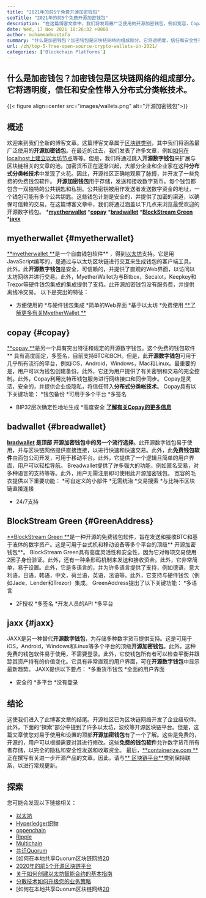 ```yaml
---
title: "2021年的前5个免费开源加密钱包" 
seoTitle: "2021年的前5个免费开源加密钱包" 
description: "在这篇博客文章中，我们将发现最广泛使用的开源加密钱包，例如宽容，Copay，Jaxx，GreenAddress和MyetherWallet。" 
date: Wed, 17 Nov 2021 10:26:32 +0000
author: muhammadmustafa
summary: "什么是加密钱包？加密钱包是区块链网络的组成部分。它将透明度，信任和安全性带入分布式分类帐技术。" 
url: /zh/top-5-free-open-source-crypto-wallets-in-2021/
categories: ['Blockchain Platforms']
---
```


## 什么是加密钱包？加密钱包是区块链网络的组成部分。它将透明度，信任和安全性带入分布式分类帐技术。

{{< figure align=center src="images/wallets.png" alt="开源加密钱包">}}


## 概述
欢迎来到我们全新的博客文章。这篇博客文章属于[区块链类别][1]，其中我们将涵盖最广泛使用的**开源加密钱包**。在最近的过去，我们发表了许多文章，例如[如何在localhost上建立以太坊节点][2]等等。但是，我们将通过跳入**开源数字钱包**来扩展与区块链相关的文章的池。加密货币正在逐渐兴起，大部分企业和企业家在这种**分布式分类帐技术**中发现了火花。因此，开源社区正确地观察了脉搏，并开发了一些免费的免费钱包软件。
**开源加密钱包**用于存储，发送和接收数字货币。每个钱包都包含一双独特的公共钥匙和私钥。公共密钥被用作发送者发送数字资金的地址，一个钱包可能有多个公共钥匙。这些钱包计划是安全的，并提供了加密的渠道，以确保可信赖的交易。在这篇博客文章中，我们将通过涵盖以下几点来浏览最受欢迎的开源数字钱包。
  ***[myetherwallet][3]** 
  ***[copay][4]** 
  ***[bradwallet][5]** 
  ***[BlockStream Green][6]** 
  ***[jaxx][7]** 

## myetherwallet   {#myetherwallet}
[**myetherwallet **][8]是一个自由钱包软件** ，得到[以太坊][9]支持。它是用JavaScript编写的，是通过与以太坊区块链进行交互来生成钱包的客户端工具。此外，此**开源数字钱包**是安全，可信赖的，并提供了直观的Web界面，以访问以太坊网络并进行交易。此外，MyetherWallet为与Bitbox，Secalot，Keepkey和Trezor等硬件钱包集成的集成提供了支持。此开源加密钱包没有服务费，并提供离线冷交易。
以下是突出的特征：
  * 方便使用的
  *与硬件钱包集成
  *简单的Web界面
  *基于以太坊
  *免费使用
[**了解更多有关MyetherWallet **][8]

## copay   {#copay}
[**copay **][10]是另一个具有突出特征和规定的开源数字钱包。这个免费的钱包软件** 具有高度固定，多签名，目前支持BTC和BCH。但是，此**开源数字钱包**可用于几乎所有流行的平台，例如iOS，Android，Windows，Mac和Linux。最重要的是，用户可以为钱包创建备份。此外，它还为用户提供了有关密钥和交易的完全控制。此外，Copay利用比特币钱包服务进行网络接口和同步同步。 Copay是灵活，安全的，并提供企业级隐私，将信任带入**分布式分类帐技术**。
Copay具有以下关键功能：
  *钱包备份
  *可用于多个平台
  *多签名
  * BIP32层次确定性地址生成
  *高度安全
**[了解有关Copay的更多信息][11]** 

## **badwallet**    {#breadwallet}
**[bradwallet][12] **是顶部** 开源加密钱包中的另一个流行选择**。此开源数字钱包易于使用，并与区块链网络提供直接连接，以进行快速和快速交易。此外，此**免费钱包软件**由面包公司开发，可用于移动平台。此外，它提供了一个逻辑且简单的用户界面，用户可以轻松导航。 Breadwallet提供了许多强大的功能，例如匿名交易，对多种语言的支持等等。此外，用户无需注册即可使用此开源加密钱包。
宽容的毛衣提供以下重要功能：
  *可自定义的小部件
  *无需统治
  *交易搜索
  *与比特币区块链直接连接
  * 24/7支持

## BlockStream Green   {#GreenAddress}
[**BlockStream Green **][13]是一种开源的免费钱包软件，旨在发送和接收BTC和基于液体的数字资产。这是可用于台式机和移动设备等多个平台的顶级** 开源加密钱包**。 BlockStream Green具有高度灵活性和安全性，因为它对每项交易使用2因子身份验证。此外，还有一种条形码机制来发送和接收资金。此外，它非常简单，易于设置。此外，它是多语言的，并为许多语言提供了支持，例如德语，意大利语，日语，韩语，中文，荷兰语，英语，法语等。此外，它支持与硬件钱包（例如Jade，Lender和Trezor）集成。
GreenAddress提出了以下关键功能：
  *多语言
  * 2F授权
  *多签名
  *开发人员的API
  *多平台

## jaxx   {#jaxx}
JAXX是另一种替代**开源数字钱包**，为存储多种数字货币提供支持。这是可用于iOS，Android，Windows和Linux等多个平台的顶级**开源加密钱包**。此外，这种免费的钱包软件易于使用，不需要登录。此外，它使钱包所有者可以检查平衡并跟踪其资产持有的价值变化。它具有非常直观的用户界面，可在**开源数字钱包**中显示最新趋势。
JAXX提供以下要点：
  *多重货币钱包
  *全面的用户界面
  * 安全的
  *多平台
  *没有登录

## 结论
这使我们进入了此博客文章的结尾。开源社区已为区块链网络开发了企业级软件。此外，下面的“探索”部分中提到了许多以太坊，波纹等开源区块链平台。但是，这篇文章使您对易于使用和设置的顶部**开源加密钱包**有了一个了解。这些是免费的，开源的，用户可以根据需要对其进行修改。这些**免费的钱包软件**允许数字货币所有者存储，以完全的隐私和安全性发送和收取资金。
最后，[**containerize.com **][14]正在撰写有关进一步开源产品的文章。因此，请与[** 区块链平台**][1]类别保持联系，以进行常规更新。

## 探索
您可能会发现以下链接相关：
  * [以太坊][9]
  * [Hyperledger织物][15]
  * [oppenchain][16]
  * [Ripple][17]
  * [Multichain][18]
  * [共识Quorum][19]
  * [如何在本地共享Quorum区块链网络[20]
  * [2020年的前5个开源区块链平台][21]
  * [关于如何创建以太坊智能合约的基本指南][22]
  * [分散技术如何升级您的业务策略][23]
  * [如何在本地共享Quorum区块链网络[20]

  
[1]: https://products.containerize.com/blockchain-platforms/
[2]: https://blog.containerize.com/blockchain-platforms/what-is-testnet-how-to-deploy-it-ethereum-testnet/
[3]: #MyEtherWallet
[4]: #Copay
[5]: #Breadwallet
[6]: #GreenAddress
[7]: #Jaxx
[8]: https://www.myetherwallet.com/
[9]: https://products.containerize.com/blockchain-platforms/ethereum
[10]: https://github.com/bitpay/copay
[11]: //github.com/bitpay/copay
[12]: https://brd.com/
[13]: https://blockstream.com/green/
[14]: https://www.containerize.com/
[15]: https://products.containerize.com/blockchain-platforms/hyperledger-fabric
[16]: https://products.containerize.com/blockchain-platforms/openchain
[17]: https://products.containerize.com/blockchain-platforms/ripple
[18]: https://products.containerize.com/blockchain-platforms/multichain
[19]: https://products.containerize.com/blockchain-platforms/consensys-quorum
[20]: https://blog.containerize.com/blockchain-platforms/how-to-setup-consensys-quorum-blockchain-network-locally/
[21]: https://blog.containerize.com/blockchain-platforms/top-5-open-source-blockchain-platforms-in-2020/
[22]: https://blog.containerize.com/
[23]: https://blog.containerize.com/2020/11/27/how-decentralized-technology-upgrades-your-business-strategy/
